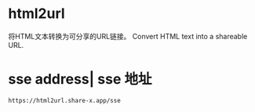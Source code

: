# html2url
将HTML文本转换为可分享的URL链接。
Convert HTML text into a shareable URL. 

# sse address| sse 地址
```
https://html2url.share-x.app/sse
```
